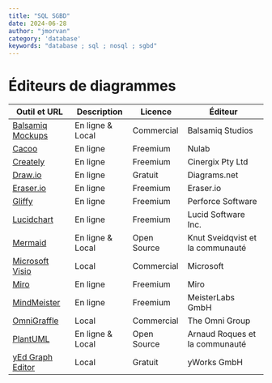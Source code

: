 ```yaml
---
title: "SQL SGBD"
date: 2024-06-28
author: "jmorvan"
category: 'database'
keywords: "database ; sql ; nosql ; sgbd"
---
```


# Éditeurs de diagrammes

| Outil et URL                                   | Description     | Licence                            | Éditeur                            |
|------------------------------------------------|-----------------|------------------------------------|------------------------------------|
| [Balsamiq Mockups](https://balsamiq.com/)      | En ligne & Local| Commercial                         | Balsamiq Studios                   |
| [Cacoo](https://cacoo.com/)                    | En ligne        | Freemium                           | Nulab                              |
| [Creately](https://creately.com/)              | En ligne        | Freemium                           | Cinergix Pty Ltd                  |
| [Draw.io](https://app.diagrams.net/)           | En ligne        | Gratuit                            | Diagrams.net                       |
| [Eraser.io](https://eraser.io/)                | En ligne        | Freemium                           | Eraser.io                          |
| [Gliffy](https://www.gliffy.com/)              | En ligne        | Freemium                           | Perforce Software                  |
| [Lucidchart](https://www.lucidchart.com/)      | En ligne        | Freemium                           | Lucid Software Inc.                |
| [Mermaid](https://mermaid.js.org/)             | En ligne & Local| Open Source                        | Knut Sveidqvist et la communauté   |
| [Microsoft Visio](https://www.microsoft.com/fr-fr/microsoft-365/visio/flowchart-software) | Local           | Commercial                         | Microsoft                          |
| [Miro](https://miro.com/)                      | En ligne        | Freemium                           | Miro                                |
| [MindMeister](https://www.mindmeister.com/)    | En ligne        | Freemium                           | MeisterLabs GmbH                   |
| [OmniGraffle](https://www.omnigroup.com/omnigraffle) | Local           | Commercial                         | The Omni Group                     |
| [PlantUML](https://plantuml.com/)              | En ligne & Local| Open Source                        | Arnaud Roques et la communauté     |
| [yEd Graph Editor](https://www.yworks.com/products/yed) | Local           | Gratuit                            | yWorks GmbH                        |
